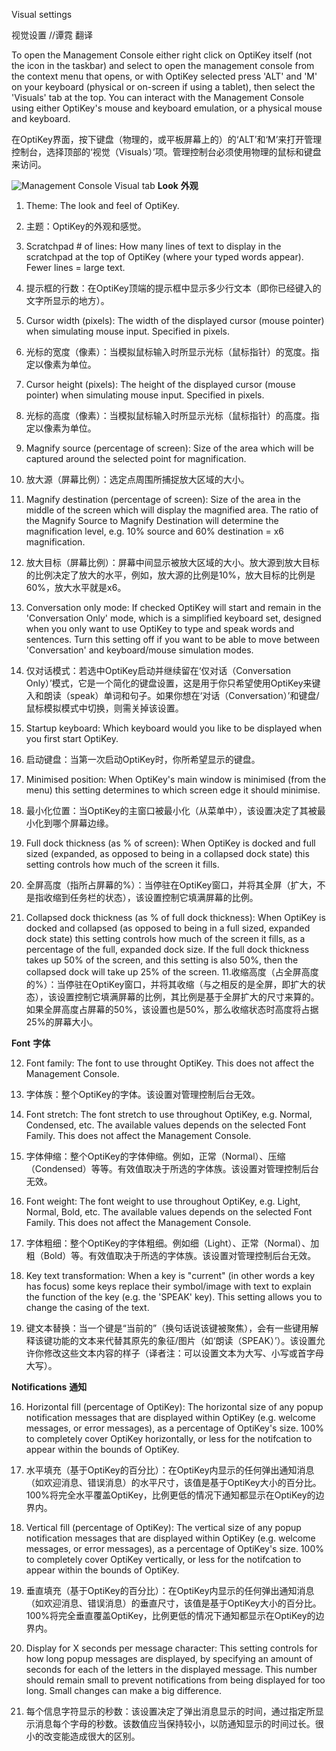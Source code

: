 Visual settings

视觉设置   //谭霓 翻译

To open the Management Console either right click on OptiKey itself (not the icon in the taskbar) and select to open the management console from the context menu that opens, or with OptiKey selected press 'ALT' and 'M' on your keyboard (physical or on-screen if using a tablet), then select the 'Visuals' tab at the top. You can interact with the Management Console using either OptiKey's mouse and keyboard emulation, or a physical mouse and keyboard.

在OptiKey界面，按下键盘（物理的，或平板屏幕上的）的‘ALT’和‘M’来打开管理控制台，选择顶部的‘视觉（Visuals）’项。管理控制台必须使用物理的鼠标和键盘来访问。

![Management Console Visual tab](https://github.com/JuliusSweetland/OptiKey/blob/gh-pages/images/Management_Console_Visual_Numbered.png)
<a name="visuals-look">**Look**</a>
**外观**

1. Theme: The look and feel of OptiKey.
1. 主题：OptiKey的外观和感觉。

2. Scratchpad # of lines: How many lines of text to display in the scratchpad at the top of OptiKey (where your typed words appear). Fewer lines = large text.
2. 提示框的行数：在OptiKey顶端的提示框中显示多少行文本（即你已经键入的文字所显示的地方）。

3. Cursor width (pixels): The width of the displayed cursor (mouse pointer) when simulating mouse input. Specified in pixels.
3. 光标的宽度（像素）：当模拟鼠标输入时所显示光标（鼠标指针）的宽度。指定以像素为单位。

4. Cursor height (pixels): The height of the displayed cursor (mouse pointer) when simulating mouse input. Specified in pixels.
4. 光标的高度（像素）：当模拟鼠标输入时所显示光标（鼠标指针）的高度。指定以像素为单位。

5. Magnify source (percentage of screen): Size of the area which will be captured around the selected point for magnification.
5. 放大源（屏幕比例）：选定点周围所捕捉放大区域的大小。

6. Magnify destination (percentage of screen): Size of the area in the middle of the screen which will display the magnified area. The ratio of the Magnify Source to Magnify Destination will determine the magnification level, e.g. 10% source and 60% destination = x6 magnification.
6. 放大目标（屏幕比例）：屏幕中间显示被放大区域的大小。放大源到放大目标的比例决定了放大的水平，例如，放大源的比例是10%，放大目标的比例是60%，放大水平就是x6。

7. Conversation only mode: If checked OptiKey will start and remain in the 'Conversation Only' mode, which is a simplified keyboard set, designed when you only want to use OptiKey to type and speak words and sentences. Turn this setting off if you want to be able to move between 'Conversation' and keyboard/mouse simulation modes.
7. 仅对话模式：若选中OptiKey启动并继续留在‘仅对话（Conversation Only）’模式，它是一个简化的键盘设置，这是用于你只希望使用OptiKey来键入和朗读（speak）单词和句子。如果你想在‘对话（Conversation）’和键盘/鼠标模拟模式中切换，则需关掉该设置。

8. Startup keyboard: Which keyboard would you like to be displayed when you first start OptiKey.
8. 启动键盘：当第一次启动OptiKey时，你所希望显示的键盘。

9. Minimised position: When OptiKey's main window is minimised (from the menu) this setting determines to which screen edge it should minimise.
9. 最小化位置：当OptiKey的主窗口被最小化（从菜单中），该设置决定了其被最小化到哪个屏幕边缘。

10. Full dock thickness (as % of screen): When OptiKey is docked and full sized (expanded, as opposed to being in a collapsed dock state) this setting controls how much of the screen it fills.
10. 全屏高度（指所占屏幕的%）：当停驻在OptiKey窗口，并将其全屏（扩大，不是指收缩到任务栏的状态），该设置控制它填满屏幕的比例。

11. Collapsed dock thickness (as % of full dock thickness): When OptiKey is docked and collapsed (as opposed to being in a full sized, expanded dock state) this setting controls how much of the screen it fills, as a percentage of the full, expanded dock size. If the full dock thickness takes up 50% of the screen, and this setting is also 50%, then the collapsed dock will take up 25% of the screen.
11.收缩高度（占全屏高度的%）：当停驻在OptiKey窗口，并将其收缩（与之相反的是全屏，即扩大的状态），该设置控制它填满屏幕的比例，其比例是基于全屏扩大的尺寸来算的。如果全屏高度占屏幕的50%，该设置也是50%，那么收缩状态时高度将占据25%的屏幕大小。

<a name="visuals-font">**Font**</a>
**字体**

12. Font family: The font to use throught OptiKey. This does not affect the Management Console.
12. 字体族：整个OptiKey的字体。该设置对管理控制后台无效。

13. Font stretch: The font stretch to use throughout OptiKey, e.g. Normal, Condensed, etc. The available values depends on the selected Font Family. This does not affect the Management Console.
13. 字体伸缩：整个OptiKey的字体伸缩。例如，正常（Normal）、压缩（Condensed）等等。有效值取决于所选的字体族。该设置对管理控制后台无效。

14. Font weight: The font weight to use throughout OptiKey, e.g. Light, Normal, Bold, etc. The available values depends on the selected Font Family. This does not affect the Management Console.
14. 字体粗细：整个OptiKey的字体粗细。例如细（Light）、正常（Normal）、加粗（Bold）等。有效值取决于所选的字体族。该设置对管理控制后台无效。

15. Key text transformation: When a key is "current" (in other words a key has focus) some keys replace their symbol/image with text to explain the function of the key (e.g. the 'SPEAK' key). This setting allows you to change the casing of the text.
15. 键文本替换：当一个键是“当前的”（换句话说该键被聚焦），会有一些键用解释该键功能的文本来代替其原先的象征/图片（如‘朗读（SPEAK）’）。该设置允许你修改这些文本内容的样子（译者注：可以设置文本为大写、小写或首字母大写）。

<a name="visuals-notifications">**Notifications**</a>
**通知**

16. Horizontal fill (percentage of OptiKey): The horizontal size of any popup notification messages that are displayed within OptiKey (e.g. welcome messages, or error messages), as a percentage of OptiKey's size. 100% to completely cover OptiKey horizontally, or less for the notifcation to appear within the bounds of OptiKey.
16. 水平填充（基于OptiKey的百分比）：在OptiKey内显示的任何弹出通知消息（如欢迎消息、错误消息）的水平尺寸，该值是基于OptiKey大小的百分比。100%将完全水平覆盖OptiKey，比例更低的情况下通知都显示在OptiKey的边界内。

17. Vertical fill (percentage of OptiKey): The vertical size of any popup notification messages that are displayed within OptiKey (e.g. welcome messages, or error messages), as a percentage of OptiKey's size. 100% to completely cover OptiKey vertically, or less for the notifcation to appear within the bounds of OptiKey.
17. 垂直填充（基于OptiKey的百分比）：在OptiKey内显示的任何弹出通知消息（如欢迎消息、错误消息）的垂直尺寸，该值是基于OptiKey大小的百分比。100%将完全垂直覆盖OptiKey，比例更低的情况下通知都显示在OptiKey的边界内。

18. Display for X seconds per message character: This setting controls for how long popup messages are displayed, by specifying an amount of seconds for each of the letters in the displayed message. This number should remain small to prevent notifications from being displayed for too long. Small changes can make a big difference.
18. 每个信息字符显示的秒数：该设置决定了弹出消息显示的时间，通过指定所显示消息每个字母的秒数。该数值应当保持较小，以防通知显示的时间过长。很小的改变能造成很大的区别。


